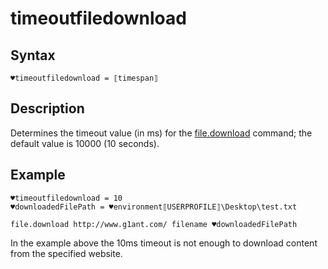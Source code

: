 # timeoutfiledownload

## Syntax

```G1ANT
♥timeoutfiledownload = ⟦timespan⟧
```

## Description

Determines the timeout value (in ms) for the [file.download](https://manual.g1ant.com/link/G1ANT.Language/G1ANT.Addon.Core/Commands/FileDownloadCommand.md) command; the default value is 10000 (10 seconds).

## Example

```G1ANT
♥timeoutfiledownload = 10
♥downloadedFilePath = ♥environment⟦USERPROFILE⟧\Desktop\test.txt

file.download http://www.g1ant.com/ filename ♥downloadedFilePath
```

In the example above the 10ms timeout is not enough to download content from the specified website.